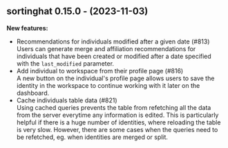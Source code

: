 ## sortinghat 0.15.0 - (2023-11-03)

**New features:**

 * Recommendations for individuals modified after a given date (#813)\
   Users can generate merge and affiliation recommendations for
   individuals that have been created or modified after a date specified
   with the `last_modified` parameter.
 * Add individual to workspace from their profile page (#816)\
   A new button on the individual's profile page allows users to save the
   identity in the workspace to continue working with it later on the
   dashboard.
 * Cache individuals table data (#821)\
   Using cached queries prevents the table from refetching all the data
   from the server everytime any information is edited. This is
   particularly helpful if there is a huge number of identities, where
   reloading the table is very slow. However, there are some cases when
   the queries need to be refetched, eg. when identities are merged or
   split.

